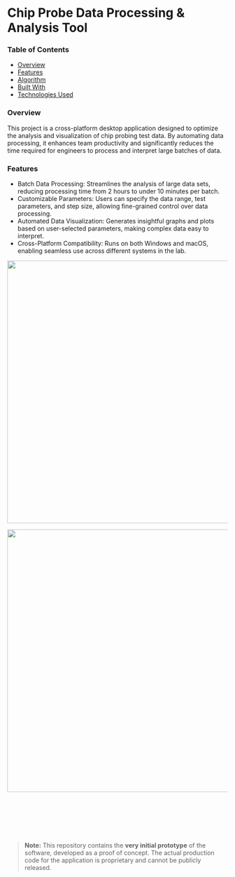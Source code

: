 # Chip Probe Data Processing & Analysis Tool

### Table of Contents

- [Overview](#overview)
- [Features](#features)
- [Algorithm](#algorithm)
- [Built With](#built-with)
- [Technologies Used](#technologies-used)

### Overview

This project is a cross-platform desktop application designed to optimize the analysis and visualization of chip probing test data. By automating data processing, it enhances team productivity and significantly reduces the time required for engineers to process and interpret large batches of data.

### Features

 - Batch Data Processing: Streamlines the analysis of large data sets, reducing processing time from 2 hours to under 10 minutes per batch.
 - Customizable Parameters: Users can specify the data range, test parameters, and step size, allowing fine-grained control over data processing.
 - Automated Data Visualization: Generates insightful graphs and plots based on user-selected parameters, making complex data easy to interpret.
 - Cross-Platform Compatibility: Runs on both Windows and macOS, enabling seamless use across different systems in the lab.

<p align="center">
  <img src="https://github.com/user-attachments/assets/be33b5af-34df-4665-9662-ddd24d26784e" width="600">
</p>


<p align="center">
  <img src="https://github.com/user-attachments/assets/30c5989c-01c8-4c70-bfff-4432a7c80320" width="600">
</p>


<br>
<br>
<br>
<br>
<br>


> **Note:** This repository contains the **very initial prototype** of the software, developed as a proof of concept. The actual production code for the application is proprietary and cannot be publicly released.
